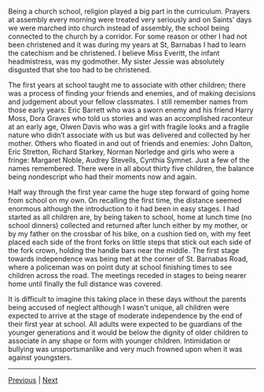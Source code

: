 Being a church school, religion played a big part in the curriculum. Prayers at assembly every morning were treated very seriously and on Saints’ days we were marched into church instead of assembly, the school being connected to the church by a corridor. For some reason or other I had not been christened and it was during my years at St, Barnabas I had to learn the catechism and be christened. I believe Miss Everitt, the infant headmistress, was my godmother. My sister Jessie was absolutely disgusted that she too had to be christened.

The first years at school taught me to associate with other children; there was a process of finding your friends and enemies, and of making decisions and judgement about your fellow classmates. I still remember names from those early years: Eric Barrett who was a sworn enemy and his friend Harry Moss, Dora Graves who told us stories and was an accomplished raconteur at an early age, Olwen Davis who was a girl with fragile looks and a fragile nature who didn’t associate with us but was delivered and collected by her mother. Others who floated in and out of friends and enemies: John Dalton, Eric Stretton, Richard Starkey, Norman Norledge and girls who were a fringe: Margaret Noble, Audrey Stevells, Cynthia Symnet. Just a few of the names remembered. There were in all about thirty five children, the balance being nondescript who had their moments now and again.

Half way through the first year came the huge step forward of going home from school on my own. On recalling the first time, the distance seemed enormous although the introduction to it had been in easy stages. I had started as all children are, by being taken to school, home at lunch time (no school dinners) collected and returned after lunch either by my mother, or by my father on the crossbar of his bike, on a cushion tied on, with my feet placed each side of the front forks on little steps that stick out each side of the fork crown, holding the handle bars near the middle. The first stage towards independence was being met at the corner of St. Barnabas Road, where a policeman was on point duty at school finishing times to see children across the road. The meetings receded in stages to being nearer home until finally the full distance was covered.

It is difficult to imagine this taking place in these days without the parents being accused of neglect although I wasn't unique, all children were expected to arrive at the stage of moderate independence by the end of their first year at school. All adults were expected to be guardians of the younger generations and it would be below the dignity of older children to associate in any shape or form with younger children. Intimidation or bullying was unsportsmanlike and very much frowned upon when it was against youngsters.

---

<a href="./WAE-15.html">Previous</a> | <a href="./WAE-17.html">Next</a>
